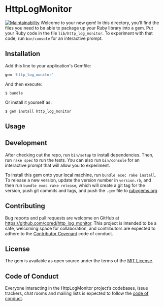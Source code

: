 # HttpLogMonitor

[![Maintainability](https://api.codeclimate.com/v1/badges/619b0bf79440ca90106d/maintainability)](https://codeclimate.com/github/cored/http_log_monitor/maintainability)
Welcome to your new gem! In this directory, you'll find the files you need to be able to package up your Ruby library into a gem. Put your Ruby code in the file `lib/http_log_monitor`. To experiment with that code, run `bin/console` for an interactive prompt.

## Installation

Add this line to your application's Gemfile:

```ruby
gem 'http_log_monitor'
```

And then execute:

    $ bundle

Or install it yourself as:

    $ gem install http_log_monitor

## Usage

## Development

After checking out the repo, run `bin/setup` to install dependencies. Then, run `rake spec` to run the tests. You can also run `bin/console` for an interactive prompt that will allow you to experiment.

To install this gem onto your local machine, run `bundle exec rake install`. To release a new version, update the version number in `version.rb`, and then run `bundle exec rake release`, which will create a git tag for the version, push git commits and tags, and push the `.gem` file to [rubygems.org](https://rubygems.org).

## Contributing

Bug reports and pull requests are welcome on GitHub at https://github.com/cored/http_log_monitor. This project is intended to be a safe, welcoming space for collaboration, and contributors are expected to adhere to the [Contributor Covenant](http://contributor-covenant.org) code of conduct.

## License

The gem is available as open source under the terms of the [MIT License](https://opensource.org/licenses/MIT).

## Code of Conduct

Everyone interacting in the HttpLogMonitor project’s codebases, issue trackers, chat rooms and mailing lists is expected to follow the [code of conduct](https://github.com/cored/http_log_monitor/blob/master/CODE_OF_CONDUCT.md).
